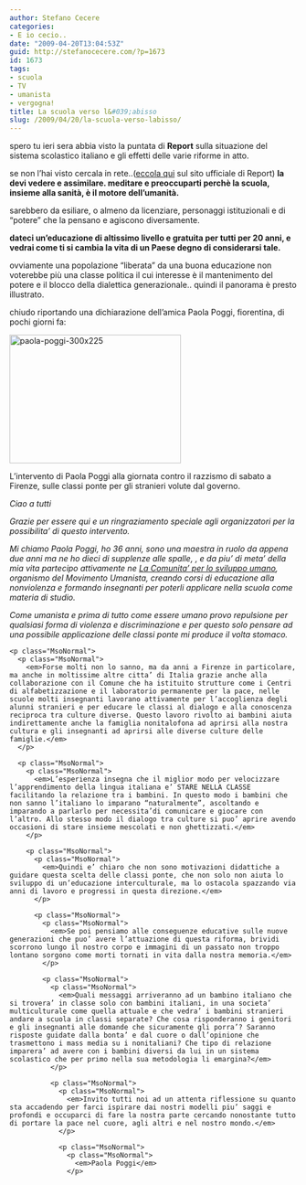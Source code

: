 ```yaml
---
author: Stefano Cecere
categories:
- E io cecio..
date: "2009-04-20T13:04:53Z"
guid: http://stefanocecere.com/?p=1673
id: 1673
tags:
- scuola
- TV
- umanista
- vergogna!
title: La scuola verso l&#039;abisso
slug: /2009/04/20/la-scuola-verso-labisso/
---
```


spero tu ieri sera abbia visto la puntata di **Report** sulla situazione del sistema scolastico italiano e gli effetti delle varie riforme in atto.

se non l&#8217;hai visto cercala in rete..([eccola qui](#mce_temp_url#) sul sito ufficiale di Report) **la devi vedere e assimilare. meditare e preoccuparti perchè la scuola, insieme alla sanità, è il motore dell&#8217;umanità.**

sarebbero da esiliare, o almeno da licenziare, personaggi istituzionali e di &#8220;potere&#8221; che la pensano e agiscono diversamente.

**dateci un&#8217;educazione di altissimo livello e gratuita per tutti per 20 anni, e vedrai come ti si cambia la vita di un Paese degno di considerarsi tale.**

ovviamente una popolazione &#8220;liberata&#8221; da una buona educazione non voterebbe più una classe politica il cui interesse è il mantenimento del potere e il blocco della dialettica generazionale.. quindi il panorama è presto illustrato.

chiudo riportando una dichiarazione dell&#8217;amica Paola Poggi, fiorentina, di pochi giorni fa:

<p class="MsoNormal">
  <img class="aligncenter size-full wp-image-1674" title="paola-poggi-300x225" src="http://stefanocecere.com/wp-content/uploads/sites/3/2009/04/paola-poggi-300x225.jpg" alt="paola-poggi-300x225" width="300" height="225" />
</p>

<p class="MsoNormal">
  L’intervento di Paola Poggi alla giornata contro il razzismo di sabato a Firenze, sulle classi ponte per gli stranieri volute dal governo.
</p>

<p class="MsoNormal">
  <em>Ciao a tutti</em>
</p>

<p class="MsoNormal">
  <p class="MsoNormal">
    <em>Grazie per essere qui e un ringraziamento speciale agli organizzatori per la possibilita’ di questo intervento.</em>
  </p>
  
  <p class="MsoNormal">
    <em>Mi chiamo Paola Poggi, ho 36 anni, sono una maestra in ruolo da appena due anni ma ne ho dieci di supplenze alle spalle, , e da piu’ di meta’ della mia vita partecipo attivamente ne </em><a href="http://xn--lacomunitfirenze-5lb.net/"><em>La Comunita’ per lo sviluppo umano</em></a><em>, organismo del Movimento Umanista, creando corsi di educazione alla nonviolenza e formando insegnanti per poterli applicare nella scuola come materia di studio.</em>
  </p>
  
  <p class="MsoNormal">
    <p class="MsoNormal">
      <em>Come umanista e prima di tutto come essere umano provo repulsione per qualsiasi forma di violenza e discriminazione e per questo solo pensare ad una possibile applicazione delle classi ponte mi produce il volta stomaco.</em>
    </p>
    
    <p class="MsoNormal">
      <p class="MsoNormal">
        <em>Forse molti non lo sanno, ma da anni a Firenze in particolare, ma anche in moltissime altre citta’ di Italia grazie anche alla collaborazione con il Comune che ha istituito strutture come i Centri di alfabetizzazione e il laboratorio permanente per la pace, nelle scuole molti insegnanti lavorano attivamente per l’accoglienza degli alunni stranieri e per educare le classi al dialogo e alla conoscenza reciproca tra culture diverse. Questo lavoro rivolto ai bambini aiuta indirettamente anche la famiglia nonitalofona ad aprirsi alla nostra cultura e gli insegnanti ad aprirsi alle diverse culture delle famiglie.</em>
      </p>
      
      <p class="MsoNormal">
        <p class="MsoNormal">
          <em>L’esperienza insegna che il miglior modo per velocizzare l’apprendimento della lingua italiana e’ STARE NELLA CLASSE facilitando la relazione tra i bambini. In questo modo i bambini che non sanno l’italiano lo imparano “naturalmente”, ascoltando e imparando a parlarlo per necessita’di comunicare e giocare con l’altro. Allo stesso modo il dialogo tra culture si puo’ aprire avendo occasioni di stare insieme mescolati e non ghettizzati.</em>
        </p>
        
        <p class="MsoNormal">
          <p class="MsoNormal">
            <em>Quindi e’ chiaro che non sono motivazioni didattiche a guidare questa scelta delle classi ponte, che non solo non aiuta lo sviluppo di un’educazione interculturale, ma lo ostacola spazzando via anni di lavoro e progressi in questa direzione.</em>
          </p>
          
          <p class="MsoNormal">
            <p class="MsoNormal">
              <em>Se poi pensiamo alle conseguenze educative sulle nuove generazioni che puo’ avere l’attuazione di questa riforma, brividi scorrono lungo il nostro corpo e immagini di un passato non troppo lontano sorgono come morti tornati in vita dalla nostra memoria.</em>
            </p>
            
            <p class="MsoNormal">
              <p class="MsoNormal">
                <em>Quali messaggi arriveranno ad un bambino italiano che si trovera’ in classe solo con bambini italiani, in una societa’ multiculturale come quella attuale e che vedra’ i bambini stranieri andare a scuola in classi separate? Che cosa risponderanno i genitori e gli insegnanti alle domande che sicuramente gli porra’? Saranno risposte guidate dalla bonta’ e dal cuore o dall’opinione che trasmettono i mass media su i nonitaliani? Che tipo di relazione imparera’ ad avere con i bambini diversi da lui in un sistema scolastico che per primo nella sua metodologia li emargina?</em>
              </p>
              
              <p class="MsoNormal">
                <p class="MsoNormal">
                  <em>Invito tutti noi ad un attenta riflessione su quanto sta accadendo per farci ispirare dai nostri modelli piu’ saggi e profondi e occuparci di fare la nostra parte cercando nonostante tutto di portare la pace nel cuore, agli altri e nel nostro mondo.</em>
                </p>
                
                <p class="MsoNormal">
                  <p class="MsoNormal">
                    <em>Paola Poggi</em>
                  </p>